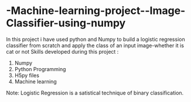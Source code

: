 # -Machine-learning-project--Image-Classifier-using-numpy
In this project i have used python and Numpy to build a logistic regression classifier from scratch and apply the class of an input image-whether it is cat or not
Skills developed during this project :
1) Numpy
2) Python Programming
3) H5py files
4) Machine learning 

Note: Logistic Regression is a satistical technique of binary classification.
